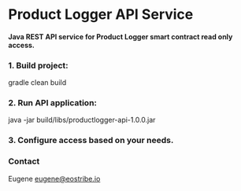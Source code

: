 # Product Logger API Service

#### Java REST API service for Product Logger smart contract read only access.

### 1. Build project:

gradle clean build

### 2. Run API application:

java -jar build/libs/productlogger-api-1.0.0.jar

### 3. Configure access based on your needs.

### Contact 

Eugene eugene@eostribe.io 





